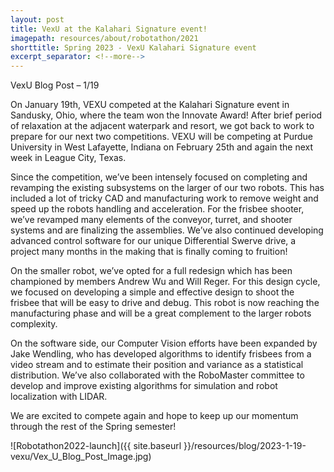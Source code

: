 ```yaml
---
layout: post
title: VexU at the Kalahari Signature event!
imagepath: resources/about/robotathon/2021
shorttitle: Spring 2023 - VexU Kalahari Signature event
excerpt_separator: <!--more-->
---
```


VexU Blog Post – 1/19 

On January 19th, VEXU competed at the Kalahari Signature event in Sandusky, Ohio, where the team won the Innovate Award! After brief period of relaxation at the adjacent waterpark and resort, we got back to work to prepare for our next two competitions. VEXU will be competing at Purdue University in West Lafayette, Indiana on February 25th and again the next week in League City, Texas. <!--more-->

Since the competition, we’ve been intensely focused on completing and revamping the existing subsystems on the larger of our two robots. This has included a lot of tricky CAD and manufacturing work to remove weight and speed up the robots handling and acceleration. For the frisbee shooter, we’ve revamped many elements of the conveyor, turret, and shooter systems and are finalizing the assemblies. We’ve also continued developing advanced control software for our unique Differential Swerve drive, a project many months in the making that is finally coming to fruition!

On the smaller robot, we’ve opted for a full redesign which has been championed by members Andrew Wu and Will Reger. For this design cycle, we focused on developing a simple and effective design to shoot the frisbee that will be easy to drive and debug. This robot is now reaching the manufacturing phase and will be a great complement to the larger robots complexity.

On the software side, our Computer Vision efforts have been expanded by Jake Wendling, who has developed algorithms to identify frisbees from a video stream and to estimate their position and variance as a statistical distribution. We’ve also collaborated with the RoboMaster committee to develop and improve existing algorithms for simulation and robot localization with LIDAR.

We are excited to compete again and hope to keep up our momentum through the rest of the Spring semester!

![Robotathon2022-launch]({{ site.baseurl }}/resources/blog/2023-1-19-vexu/Vex_U_Blog_Post_Image.jpg)
